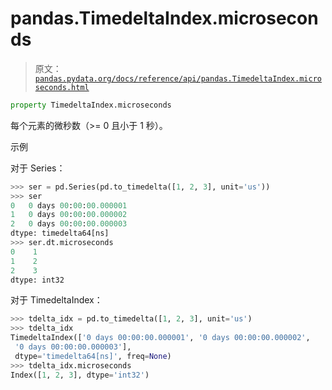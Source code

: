 # pandas.TimedeltaIndex.microseconds

> 原文：[`pandas.pydata.org/docs/reference/api/pandas.TimedeltaIndex.microseconds.html`](https://pandas.pydata.org/docs/reference/api/pandas.TimedeltaIndex.microseconds.html)

```py
property TimedeltaIndex.microseconds
```

每个元素的微秒数（>= 0 且小于 1 秒）。

示例

对于 Series：

```py
>>> ser = pd.Series(pd.to_timedelta([1, 2, 3], unit='us'))
>>> ser
0   0 days 00:00:00.000001
1   0 days 00:00:00.000002
2   0 days 00:00:00.000003
dtype: timedelta64[ns]
>>> ser.dt.microseconds
0    1
1    2
2    3
dtype: int32 
```

对于 TimedeltaIndex：

```py
>>> tdelta_idx = pd.to_timedelta([1, 2, 3], unit='us')
>>> tdelta_idx
TimedeltaIndex(['0 days 00:00:00.000001', '0 days 00:00:00.000002',
 '0 days 00:00:00.000003'],
 dtype='timedelta64[ns]', freq=None)
>>> tdelta_idx.microseconds
Index([1, 2, 3], dtype='int32') 
```
